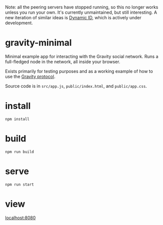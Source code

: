 Note: all the peering servers have stopped running, so this no longer works unless you run your own. It's currently unmaintained, but still interesting. A new iteration of similar ideas is [Dynamic ID](https://dynamicid.org), which is actively under development.

# gravity-minimal

Minimal example app for interacting with the Gravity social network.
Runs a full-fledged node in the network, all inside your browser.

Exists primarily for testing purposes and as a working example of how to use the [Gravity protocol](https://github.com/npfoss/gravity-protocol).

Source code is in `src/app.js`, `public/index.html`, and `public/app.css`.

# install

`npm install`

# build

`npm run build`

# serve

`npm run start`

# view

[localhost:8080](http://localhost:8080/)
